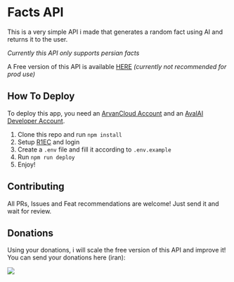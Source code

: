 # Facts API
This is a very simple API i made that generates a random fact using AI and returns it to the user.

*Currently this API only supports persian facts*

A Free version of this API is available [HERE](https://funfact.amirparsab9.arvanedge.ir/) *(currently not recommended for prod use)*

## How To Deploy
To deploy this app, you need an [ArvanCloud Account](https://panel.arvancloud.ir) and an [AvalAI Developer Account](https://chat.avalai.ir/platform/home).

1. Clone this repo and run `npm install`
2. Setup [R1EC](https://www.npmjs.com/package/r1ec) and login
3. Create a `.env` file and fill it according to `.env.example`
4. Run `npm run deploy`
5. Enjoy!

## Contributing
All PRs, Issues and Feat recommendations are welcome! Just send it and wait for review.

## Donations
Using your donations, i will scale the free version of this API and improve it! You can send your donations here (iran):

<a href="https://www.coffeebede.com/amirparsadd"><img class="img-fluid" src="https://coffeebede.ir/DashboardTemplateV2/app-assets/images/banner/default-yellow.svg" /></a>